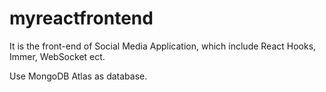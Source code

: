 # myreactfrontend
It is the front-end of Social Media Application, which include React Hooks, Immer, WebSocket ect.  

Use MongoDB Atlas as database.  
